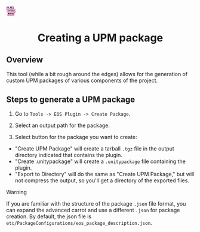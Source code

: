 <a href="/readme.md"><img src="/docs/images/PlayEveryWareLogo.gif" alt="README.md" width="5%"/></a>

# <div align="center"> Creating a UPM package</div>

## Overview
This tool (while a bit rough around the edges) allows for the generation of custom UPM packages of various components of the project.

## Steps to generate a UPM package

1. Go to `Tools -> EOS Plugin -> Create Package`.

2. Select an output path for the package.

3. Select button for the package you want to create:
  - "Create UPM Package" will create a tarball `.tgz` file in the output directory indicated that contains the plugin.
  - "Create .unitypackage" will create a `.unitypackage` file containing the plugin.
  - "Export to Directory" will do the same as "Create UPM Package," but will not compress the output, so you'll get a directory of the exported files.

> [!WARNING]
> If you are familiar with the structure of the package `.json` file format, you can expand the advanced carrot and use a different `.json` for package creation. By default, the json file is `etc/PackageConfigurations/eos_package_description.json`.
